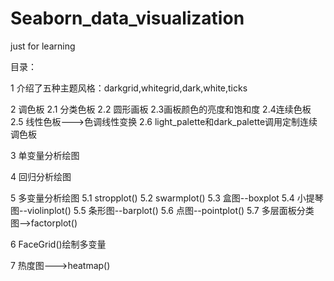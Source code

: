 # Seaborn_data_visualization
just for learning



目录：


  1 介绍了五种主题风格：darkgrid,whitegrid,dark,white,ticks
  
  2 调色板
    2.1 分类色板
    2.2 圆形画板
    2.3画板颜色的亮度和饱和度
    2.4连续色板
    2.5 线性色板--->色调线性变换
    2.6 light_palette和dark_palette调用定制连续调色板
    
  3 单变量分析绘图
  
  4 回归分析绘图
  
  5 多变量分析绘图
    5.1 stropplot()
    5.2 swarmplot()
    5.3 盒图--boxplot
    5.4 小提琴图--violinplot()
    5.5 条形图--barplot()
    5.6 点图--pointplot()
    5.7 多层面板分类图-->factorplot()
    
   6 FaceGrid()绘制多变量
   
   7 热度图--->heatmap()
 
  
